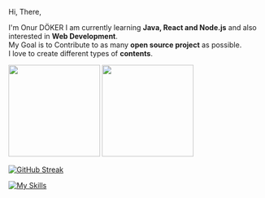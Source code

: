 Hi, There,

I'm Onur DÖKER
I am currently learning **Java, React and Node.js** and also interested in **Web Development**. <br>
My Goal is to Contribute to as many **open source project** as possible. <br>
I love to create different types of **contents**. <br>

 
<img height="180em" src="https://github-readme-stats.vercel.app/api?username=onurdoker&show_icons=true&theme=tokyonight&hide_border=true">
<img height="180em" src="https://github-readme-stats.vercel.app/api/top-langs/?username=onurdoker&layout=compact&langs_count=10&theme=onedark">

[![GitHub Streak](http://github-readme-streak-stats.herokuapp.com/?user=onurdoker&theme=tokyonight&hide_border=true&border_radius=4,5&date_format=M%20j%5B%2C%20Y%5D)](https://git.io/streak-stats)

[![My Skills](https://skillicons.dev/icons?i=html,css,java,js,nodejs,php,react,postgres,mysql,laravel,postman,vscode,py,matlab,figma)](https://skillicons.dev)

